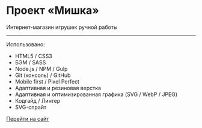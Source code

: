 # Проект «Мишка»

Интернет-магазин игрушек ручной работы

---
Использовано:

* HTML5 / CSS3
* БЭМ / SASS
* Node.js / NPM / Gulp
* Git (консоль) / GitHub
* Mobile first / Pixel Perfect
* Адаптивная и резиновая верстка
* Адаптивная и оптимизированная графика (SVG / WebP / JPEG)
* Кодгайд / Линтер
* SVG-спрайт

[Перейти на сайт](https://sokolovav2016.github.io/mishka/)
